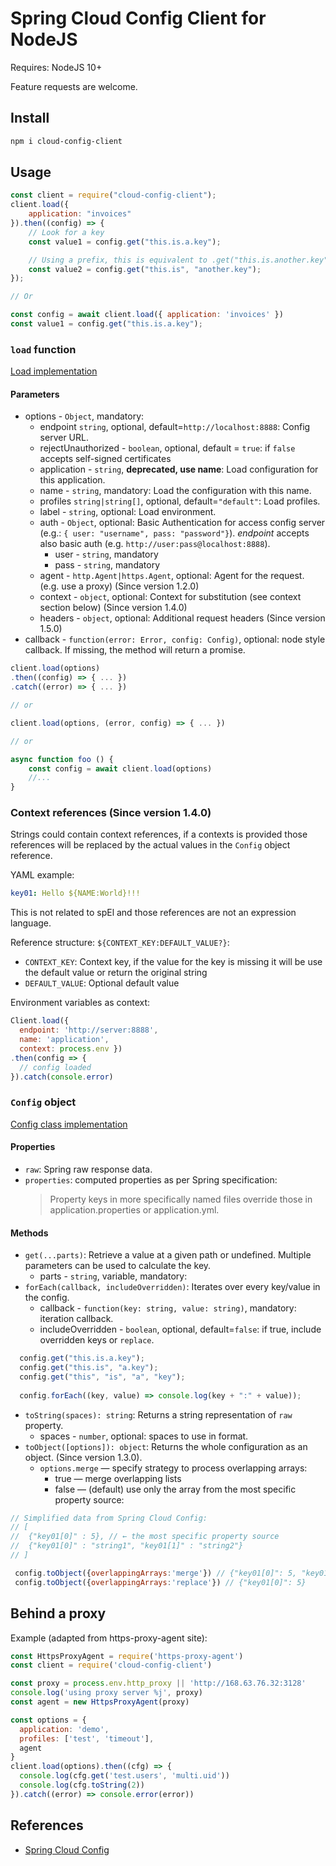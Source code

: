 # Spring Cloud Config Client for NodeJS

Requires: NodeJS 10+

Feature requests are welcome.

## Install

```sh
npm i cloud-config-client
```

## Usage

```js
const client = require("cloud-config-client");
client.load({
    application: "invoices"
}).then((config) => {
    // Look for a key
    const value1 = config.get("this.is.a.key");

    // Using a prefix, this is equivalent to .get("this.is.another.key");
    const value2 = config.get("this.is", "another.key");
});

// Or

const config = await client.load({ application: 'invoices' })
const value1 = config.get("this.is.a.key");

```

### `load` function

[Load implementation](./index.js)

#### Parameters

* options - `Object`, mandatory:
  * endpoint `string`, optional, default=`http://localhost:8888`: Config server URL.
  * rejectUnauthorized - `boolean`, optional, default = `true`: if `false` accepts self-signed certificates
  * application - `string`, **deprecated, use name**: Load configuration for this application.
  * name - `string`, mandatory: Load the configuration with this name.
  * profiles `string|string[]`, optional, default=`"default"`: Load profiles.
  * label - `string`, optional: Load environment.
  * auth - `Object`, optional: Basic Authentication for access config server (e.g.: `{ user: "username", pass: "password"}`).
    _endpoint_ accepts also basic auth (e.g. `http://user:pass@localhost:8888`).
    * user - `string`, mandatory
    * pass - `string`, mandatory
  * agent - `http.Agent|https.Agent`, optional: Agent for the request. (e.g. use a proxy) (Since version 1.2.0)
  * context - `object`, optional: Context for substitution (see context section below) (Since version 1.4.0)
  * headers - `object`, optional: Additional request headers (Since version 1.5.0)
* callback - `function(error: Error, config: Config)`, optional: node style callback. If missing, the method will return a promise.

```js
client.load(options)
.then((config) => { ... })
.catch((error) => { ... })

// or

client.load(options, (error, config) => { ... })

// or

async function foo () {
    const config = await client.load(options)
    //...
}

```

### Context references (Since version 1.4.0)

Strings could contain context references, if a contexts is provided those references will be replaced by the actual values in the `Config` object reference.

YAML example:

```yaml
key01: Hello ${NAME:World}!!!
```

This is not related to spEl and those references are not an expression language.

Reference structure: `${CONTEXT_KEY:DEFAULT_VALUE?}`:

* `CONTEXT_KEY`: Context key, if the value for the key is missing it will be use the default value or return the original string
* `DEFAULT_VALUE`: Optional default value

Environment variables as context:

```js
Client.load({
  endpoint: 'http://server:8888',
  name: 'application',
  context: process.env })
.then(config => {
  // config loaded
}).catch(console.error)
```

### `Config` object

[Config class implementation](./lib/config.js)

#### Properties

* `raw`: Spring raw response data.
* `properties`: computed properties as per Spring specification:
  > Property keys in more specifically named files override those in application.properties or application.yml.

#### Methods

* `get(...parts)`: Retrieve a value at a given path or undefined. Multiple parameters can be used to calculate the key.
  * parts - `string`, variable, mandatory:
* `forEach(callback, includeOverridden)`: Iterates over every key/value in the config.
  * callback - `function(key: string, value: string)`, mandatory: iteration callback.
  * includeOverridden - `boolean`, optional, default=`false`: if true, include overridden keys or `replace`.
  
```js
  config.get("this.is.a.key");
  config.get("this.is", "a.key");
  config.get("this", "is", "a", "key");
  
  config.forEach((key, value) => console.log(key + ":" + value));
```
  
* `toString(spaces): string`: Returns a string representation of `raw` property.
  * spaces - `number`, optional: spaces to use in format.
* `toObject([options]): object`: Returns the whole configuration as an object. (Since version 1.3.0).
  * `options.merge` — specify strategy to process overlapping arrays:
    * true —  merge overlapping lists
    * false — (default) use only the array from the most specific property source:
    
```js
// Simplified data from Spring Cloud Config:
// [
//  {"key01[0]" : 5}, // ← the most specific property source
//  {"key01[0]" : "string1", "key01[1]" : "string2"}
// ]

 config.toObject({overlappingArrays:'merge'}) // {"key01[0]": 5, "key01[1]": "string2"}
 config.toObject({overlappingArrays:'replace'}) // {"key01[0]": 5}
``` 
  

## Behind a proxy

Example (adapted from https-proxy-agent site):

```js
const HttpsProxyAgent = require('https-proxy-agent')
const client = require('cloud-config-client')

const proxy = process.env.http_proxy || 'http://168.63.76.32:3128'
console.log('using proxy server %j', proxy)
const agent = new HttpsProxyAgent(proxy)

const options = {
  application: 'demo',
  profiles: ['test', 'timeout'],
  agent
}
client.load(options).then((cfg) => {
  console.log(cfg.get('test.users', 'multi.uid'))
  console.log(cfg.toString(2))
}).catch((error) => console.error(error))
```

## References

* [Spring Cloud Config](http://cloud.spring.io/spring-cloud-config/)
